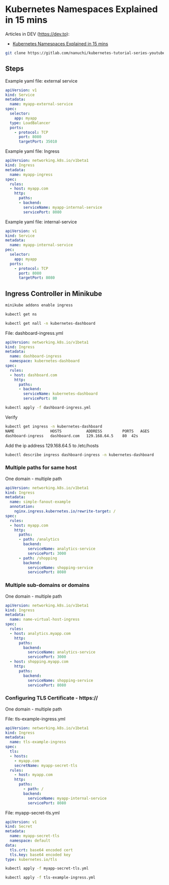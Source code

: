 # Kubernetes Namespaces Explained in 15 mins

Articles in DEV (https://dev.to):

* [Kubernetes Namespaces Explained in 15 mins](https://dev.to/techworld_with_nana/kubernetes-namespaces-explained-in-15-mins-12ec)

```sh
git clone https://gitlab.com/nanuchi/kubernetes-tutorial-series-youtube.git
```

## Steps

Example yaml file: external service

```yaml
apiVersion: v1
kind: Service
metadata:
  name: myapp-external-service
spec:
  selector:
    app: myapp
  type: LoadBalancer
  ports:
    - protocol: TCP
      port: 8080
      targetPort: 35010
```

Example yaml file: Ingress

```yaml
apiVersion: networking.k8s.io/v1beta1
kind: Ingress
metadata:
  name: myapp-ingress
spec:
  rules:
  - host: myapp.com
    http:
      paths:
      - backend:
        serviceName: myapp-internal-service
        servicePort: 8080
```

Example yaml file: internal-service

```yaml
apiVersion: v1
kind: Service
metadata:
  name: myapp-internal-service
pec:
  selector:
    app: myapp
  ports:
    - protocol: TCP
      port: 8080
      targetPort: 8080
```

## Ingress Controller in Minikube

```sh
minikube addons enable ingress
```

```sh
kubectl get ns

kubectl get nall -n kubernetes-dashboard

```

File: dashboard-ingress.yml

```yaml
apiVersion: networking.k8s.io/v1beta1
kind: Ingress
metadata:
  name: dashboard-ingress
  namespace: kubernetes-dashboard
spec:
  rules:
  - host: dashboard.com
    http:
      paths:
      - backend:
        serviceName: kubernetes-dashboard
        servicePort: 80
```

```sh
kubectl apply -f dashboard-ingress.yml
```

Verify

```sh
kubectl get ingress -n kubernetes-dashboard
NAME                HOSTS           ADDRESS         PORTS   AGES
dashboard-ingress   dashboard.com   129.168.64.5    80  42s
```

Add the ip address 129.168.64.5 to /etc/hosts

```sh
kubectl describe ingress dashboard-ingress -n kubernetes-dashboard
```

### Multiple paths for same host

One domain - multiple path

```yaml
apiVersion: networking.k8s.io/v1beta1
kind: Ingress
metadata:
  name: simple-fanout-example
  annotation: 
    nginx.ingress.kubernetes.io/rewrite-target: /
spec:
  rules:
  - host: myapp.com
    http:
      paths:
      - path: /analytics
        backend:
          serviceName: analytics-service
          servicePort: 3000
      - path: /shopping
        backend:
          serviceName: shopping-service
          servicePort: 8080
```

### Multiple sub-domains or domains

One domain - multiple path

```yaml
apiVersion: networking.k8s.io/v1beta1
kind: Ingress
metadata:
  name: name-virtual-host-ingress
spec:
  rules:
  - host: analytics.myapp.com
    http:
      paths:
        backend:
          serviceName: analytics-service
          servicePort: 3000
  - host: shopping.myapp.com
    http:
      paths:
        backend:
          serviceName: shopping-service
          servicePort: 8080
 ```

### Configuring TLS Certificate - https://

One domain - multiple path

File: tls-example-ingress.yml

```yaml
apiVersion: networking.k8s.io/v1beta1
kind: Ingress
metadata:
  name: tls-example-ingress
spec:
  tls:
  - hosts:
    - myapp.com
    secretName: myapp-secret-tls
  rules:
    - host: myapp.com
    http:
      paths:
        - path: /
        backend:
          serviceName: myapp-internal-service
          servicePort: 8080
 ```

File: myapp-secret-tls.yml

```yaml
apiVersion: v1
kind: Secret
metadata:
  name: myapp-secret-tls
  namespace: default
data:
  tls.crt: base64 encoded cert
  tls.key: base64 encoded key
type: kubernetes.io/tls
```

```sh
kubectl apply -f myapp-secret-tls.yml

kubectl apply -f tls-example-ingress.yml
```
